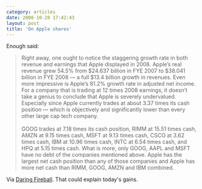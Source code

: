 ```yaml
---
category: articles
date: 2008-10-28 17:42:43
layout: post
title: 'On Apple shares'
---
```


<p>Enough said:</p><blockquote> Right away, one ought to notice the staggering growth rate in both revenue and earnings that Apple displayed in 2008. Apple’s real revenue grew 54.5% from $24.637 billion in FYE 2007 to $38.041 billion in FYE 2008 — a full $13.4 billion growth in revenues. Even more impressive is Apple’s 81.2% growth rate in adjusted net income. For a company that is trading at 12 times 2008 earnings, it doesn’t take a genius to conclude that Apple is severely undervalued. Especially since Apple currently trades at about 3.37 times its cash position — which is objectively and significantly lower than every other large cap tech company.<br /><br />GOOG trades at 7.18 times its cash position, RIMM at 15.51 times cash, AMZN at 9.15 times cash, MSFT at 9.13 times cash, CSCO at 3.62 times cash, IBM at 10.96 times cash, INTC at 6.54 times cash, and HPQ at 5.15 times cash. What is more, only GOOG, AAPL and MSFT have no debt of the companies mentioned above. Apple has the largest net cash position than any of those companies and Apple has more net cash than RIMM, GOOG, AMZN and IBM combined.</blockquote><p>Via <a href="http://daringfireball.net/linked/2008/10/28/zaky">Daring Fireball</a>. That could explain today's gains.</p>
